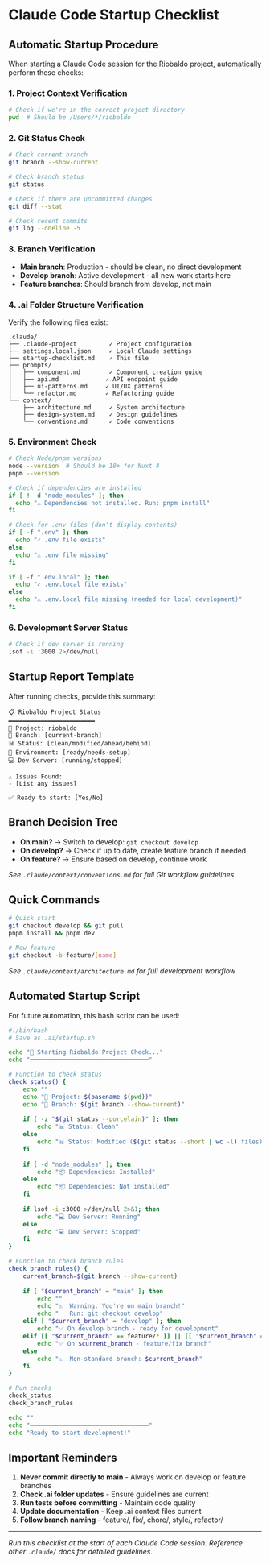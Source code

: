 # Claude Code Startup Checklist

## Automatic Startup Procedure

When starting a Claude Code session for the Riobaldo project, automatically perform these checks:

### 1. Project Context Verification
```bash
# Check if we're in the correct project directory
pwd  # Should be /Users/*/riobaldo
```

### 2. Git Status Check
```bash
# Check current branch
git branch --show-current

# Check branch status
git status

# Check if there are uncommitted changes
git diff --stat

# Check recent commits
git log --oneline -5
```

### 3. Branch Verification
- **Main branch**: Production - should be clean, no direct development
- **Develop branch**: Active development - all new work starts here
- **Feature branches**: Should branch from develop, not main

### 4. .ai Folder Structure Verification
Verify the following files exist:
```
.claude/
├── .claude-project         ✓ Project configuration
├── settings.local.json     ✓ Local Claude settings
├── startup-checklist.md    ✓ This file
├── prompts/
│   ├── component.md        ✓ Component creation guide
│   ├── api.md             ✓ API endpoint guide
│   ├── ui-patterns.md     ✓ UI/UX patterns
│   └── refactor.md        ✓ Refactoring guide
└── context/
    ├── architecture.md     ✓ System architecture
    ├── design-system.md    ✓ Design guidelines
    └── conventions.md      ✓ Code conventions
```

### 5. Environment Check
```bash
# Check Node/pnpm versions
node --version  # Should be 18+ for Nuxt 4
pnpm --version

# Check if dependencies are installed
if [ ! -d "node_modules" ]; then
  echo "⚠️ Dependencies not installed. Run: pnpm install"
fi

# Check for .env files (don't display contents)
if [ -f ".env" ]; then
  echo "✓ .env file exists"
else
  echo "⚠️ .env file missing"
fi

if [ -f ".env.local" ]; then
  echo "✓ .env.local file exists"
else
  echo "⚠️ .env.local file missing (needed for local development)"
fi
```

### 6. Development Server Status
```bash
# Check if dev server is running
lsof -i :3000 2>/dev/null
```

## Startup Report Template

After running checks, provide this summary:

```
📋 Riobaldo Project Status
━━━━━━━━━━━━━━━━━━━━━━━━
📁 Project: riobaldo
🌿 Branch: [current-branch]
📊 Status: [clean/modified/ahead/behind]
🔧 Environment: [ready/needs-setup]
💻 Dev Server: [running/stopped]

⚠️ Issues Found:
- [List any issues]

✅ Ready to start: [Yes/No]
```

## Branch Decision Tree

- **On main?** → Switch to develop: `git checkout develop`
- **On develop?** → Check if up to date, create feature branch if needed
- **On feature?** → Ensure based on develop, continue work

*See `.claude/context/conventions.md` for full Git workflow guidelines*

## Quick Commands

```bash
# Quick start
git checkout develop && git pull
pnpm install && pnpm dev

# New feature
git checkout -b feature/[name]
```

*See `.claude/context/architecture.md` for full development workflow*

## Automated Startup Script

For future automation, this bash script can be used:

```bash
#!/bin/bash
# Save as .ai/startup.sh

echo "🚀 Starting Riobaldo Project Check..."
echo "━━━━━━━━━━━━━━━━━━━━━━━━━━━━━━━━━"

# Function to check status
check_status() {
    echo ""
    echo "📁 Project: $(basename $(pwd))"
    echo "🌿 Branch: $(git branch --show-current)"
    
    if [ -z "$(git status --porcelain)" ]; then
        echo "📊 Status: Clean"
    else
        echo "📊 Status: Modified ($(git status --short | wc -l) files)"
    fi
    
    if [ -d "node_modules" ]; then
        echo "📦 Dependencies: Installed"
    else
        echo "📦 Dependencies: Not installed"
    fi
    
    if lsof -i :3000 >/dev/null 2>&1; then
        echo "💻 Dev Server: Running"
    else
        echo "💻 Dev Server: Stopped"
    fi
}

# Function to check branch rules
check_branch_rules() {
    current_branch=$(git branch --show-current)
    
    if [ "$current_branch" = "main" ]; then
        echo ""
        echo "⚠️  Warning: You're on main branch!"
        echo "   Run: git checkout develop"
    elif [ "$current_branch" = "develop" ]; then
        echo "✅ On develop branch - ready for development"
    elif [[ "$current_branch" == feature/* ]] || [[ "$current_branch" == fix/* ]]; then
        echo "✅ On $current_branch - feature/fix branch"
    else
        echo "⚠️  Non-standard branch: $current_branch"
    fi
}

# Run checks
check_status
check_branch_rules

echo ""
echo "━━━━━━━━━━━━━━━━━━━━━━━━━━━━━━━━━"
echo "Ready to start development!"
```

## Important Reminders

1. **Never commit directly to main** - Always work on develop or feature branches
2. **Check .ai folder updates** - Ensure guidelines are current
3. **Run tests before committing** - Maintain code quality
4. **Update documentation** - Keep .ai context files current
5. **Follow branch naming** - feature/, fix/, chore/, style/, refactor/

---

*Run this checklist at the start of each Claude Code session. Reference other `.claude/` docs for detailed guidelines.*